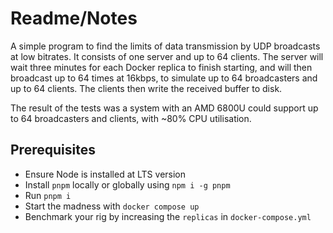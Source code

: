 # Readme/Notes

A simple program to find the limits of data transmission by UDP broadcasts at low bitrates. It consists of one server and up to 64 clients. The server will wait three minutes for each Docker replica to finish starting, and will then broadcast up to 64 times at 16kbps, to simulate up to 64 broadcasters and up to 64 clients. The clients then write the received buffer to disk.

The result of the tests was a system with an AMD 6800U could support up to 64 broadcasters and clients, with ~80% CPU utilisation.

## Prerequisites

- Ensure Node is installed at LTS version
- Install `pnpm` locally or globally using `npm i -g pnpm`
- Run `pnpm i`
- Start the madness with `docker compose up`
- Benchmark your rig by increasing the `replicas` in `docker-compose.yml`
